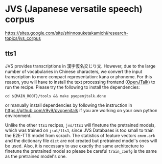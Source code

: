 # JVS (Japanese versatile speech) corpus

https://sites.google.com/site/shinnosuketakamichi/research-topics/jvs_corpus

## tts1

JVS provides transcriptions in 漢字仮名交じり文. However, due to the  large number of vocabularies in Chinese characters, we convert the input transcription to more compact representation: kana or phoneme. For this reason, you will have to install the text processing frontend ([OpenJTalk](http://open-jtalk.sp.nitech.ac.jp/)) to run the recipe. Please try the following to install the dependencies:

```
cd ${MAIN_ROOT}/tools && make pyopenjtalk.done
```

or manually install dependencies by following the instruction in https://github.com/r9y9/pyopenjtalk if you are working on your own python environment.

Unlike the other `tts1` recipes, `jvs/tts1` will finetune the pretrained models, which was trained on `jsut/tts1`, since JVS Databases is too small to train the E2E-TTS model from scrach. The statistics of feature vectors `cmvn.ark` and the dictionary file `dict` are not created but pretrained model's ones will be used. Also, it is necessary to use exactly the same architecture to finetune the pretrained model so please be careful `train_confg` is the same as the pretrained model's one.
